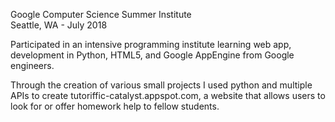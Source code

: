 Google Computer Science Summer Institute    
Seattle, WA - July 2018

Participated in an intensive programming institute learning web app, development in Python, HTML5, and
Google AppEngine from Google engineers.

Through the creation of various small projects I used python and multiple APIs to create tutoriffic-catalyst.appspot.com, 
a website that allows users to look for or offer homework help to fellow students.
